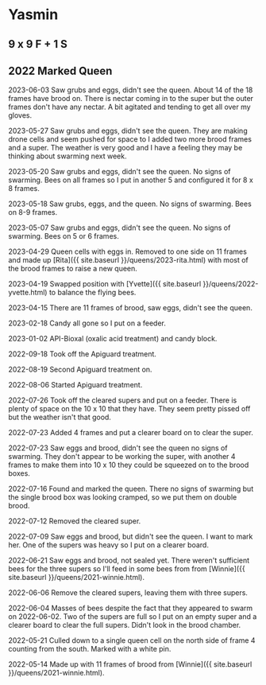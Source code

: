 # Yasmin

## 9 x 9 F + 1 S

## 2022 Marked Queen

2023-06-03 Saw grubs and eggs, didn't see the queen. About 14 of the 18 frames have brood on.  There is nectar coming in to the super but the outer frames don't have any nectar.  A bit agitated and tending to get all over my gloves.

2023-05-27 Saw grubs and eggs, didn't see the queen.  They are making drone cells and seem pushed for space to I added two more brood frames and a super.  The weather is very good and I have a feeling they may be thinking about swarming next week.

2023-05-20 Saw grubs and eggs, didn't see the queen.  No signs of swarming.  Bees on all frames so I put in another 5 and configured it for 8 x 8 frames.

2023-05-18 Saw grubs, eggs, and the queen.  No signs of swarming.  Bees on 8-9 frames.

2023-05-07 Saw grubs and eggs, didn't see the queen.  No signs of swarming.  Bees on 5 or 6 frames.

2023-04-29 Queen cells with eggs in.  Removed to one side on 11 frames and made up [Rita]({{ site.baseurl }}/queens/2023-rita.html) with most of the brood frames to raise a new queen.

2023-04-19 Swapped position with [Yvette]({{ site.baseurl }}/queens/2022-yvette.html) to balance the flying bees.

2023-04-15 There are 11 frames of brood, saw eggs, didn't see the queen.

2023-02-18 Candy all gone so I put on a feeder.

2023-01-02 API-Bioxal (oxalic acid treatment) and candy block.

2022-09-18 Took off the Apiguard treatment.

2022-08-19 Second Apiguard treatment on.

2022-08-06 Started Apiguard treatment.

2022-07-26 Took off the cleared supers and put on a feeder.  There is plenty of space on the 10 x 10 that they have.  They seem pretty pissed off but the weather isn't that good.

2022-07-23 Added 4 frames and put a clearer board on to clear the super.

2022-07-23 Saw eggs and brood, didn't see the queen no signs of swarming. They don't appear to be working the super, with another 4 frames to make them into 10 x 10 they could be squeezed on to the brood boxes.

2022-07-16 Found and marked the queen.  There no signs of swarming but the single brood box was looking cramped, so we put them on double brood.

2022-07-12 Removed the cleared super.

2022-07-09 Saw eggs and brood, but didn't see the queen. I want to mark her.  One of the supers was heavy so I put on a clearer board.

2022-06-21 Saw eggs and brood, not sealed yet.  There weren't sufficient bees for the three supers so I'll feed in some bees from from [Winnie]({{ site.baseurl }}/queens/2021-winnie.html).

2022-06-06 Remove the cleared supers, leaving them with three supers.

2022-06-04 Masses of bees despite the fact that they appeared to swarm on 2022-06-02.  Two of the supers are full so I put on an empty super and a clearer board to clear the full supers.  Didn't look in the brood chamber.

2022-05-21 Culled down to a single queen cell on the north side of frame 4 counting from the south.  Marked with a white pin.

2022-05-14 Made up with 11 frames of brood from [Winnie]({{ site.baseurl }}/queens/2021-winnie.html).

